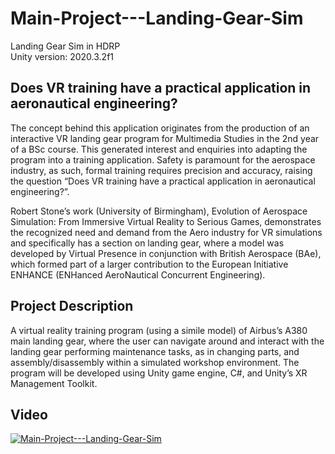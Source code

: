 # Main-Project---Landing-Gear-Sim
 Landing Gear Sim in HDRP<br />
 Unity version: 2020.3.2f1
 
## Does VR training have a practical application in aeronautical engineering?

The concept behind this application originates from the production of an interactive VR landing gear program for Multimedia Studies in the 2nd year of a BSc course. This generated interest and enquiries into adapting the program into a training application. Safety is paramount for the aerospace industry, as such, formal training requires precision and accuracy, raising the question “Does VR training have a practical application in aeronautical engineering?”.

Robert Stone’s work (University of Birmingham), Evolution of Aerospace Simulation: From Immersive Virtual Reality to Serious Games, demonstrates the recognized need and demand from the Aero industry for VR simulations and specifically has a section on landing gear, where a model was developed by Virtual Presence in conjunction with British Aerospace (BAe), which formed part of a larger contribution to the European Initiative ENHANCE (ENHanced AeroNautical Concurrent Engineering).

## Project Description

A virtual reality training program (using a simile model) of Airbus’s A380 main landing gear, where the user can navigate around and interact with the landing gear performing maintenance tasks, as in changing parts, and assembly/disassembly within a simulated workshop environment. The program will be developed using Unity game engine, C#, and Unity’s XR Management Toolkit.
 
## Video

[![Main-Project---Landing-Gear-Sim](https://img.youtube.com/vi/5GhvapNF-ws/0.jpg)](https://www.youtube.com/watch?v=5GhvapNF-ws)
 

